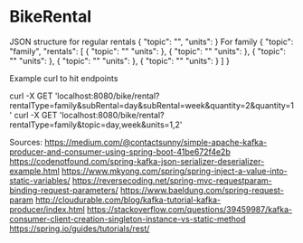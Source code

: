 # BikeRental
JSON structure for regular rentals
{
    "topic": "",
    "units": 
}
For family
{
    "topic": "family",
    "rentals": [
        {
            "topic": ""
            "units": 
        },
        {
            "topic": ""
            "units": 
        },
        {
            "topic": ""
            "units": 
        },
        {
            "topic": ""
            "units": 
        },
        {
            "topic": ""
            "units": 
        }
    ]
}

Example curl to hit endpoints

curl -X GET 'localhost:8080/bike/rental?rentalType=family&subRental=day&subRental=week&quantity=2&quantity=1'
curl -X GET 'localhost:8080/bike/rental?rentalType=family&topic=day,week&units=1,2'

Sources: 
https://medium.com/@contactsunny/simple-apache-kafka-producer-and-consumer-using-spring-boot-41be672f4e2b
https://codenotfound.com/spring-kafka-json-serializer-deserializer-example.html
https://www.mkyong.com/spring/spring-inject-a-value-into-static-variables/
https://reversecoding.net/spring-mvc-requestparam-binding-request-parameters/
https://www.baeldung.com/spring-request-param
http://cloudurable.com/blog/kafka-tutorial-kafka-producer/index.html
https://stackoverflow.com/questions/39459987/kafka-consumer-client-creation-singleton-instance-vs-static-method
https://spring.io/guides/tutorials/rest/
